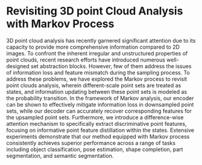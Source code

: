# Revisiting 3D point Cloud Analysis with Markov Process
3D point cloud analysis has recently garnered significant attention due to its capacity to provide more comprehensive information compared to 2D images. To confront the inherent irregular and unstructured properties of point clouds, recent research efforts have introduced numerous well-designed set abstraction blocks. However, few of them address the issues of information loss and feature mismatch during the sampling process. To address these problems, we have  explored the Markov process to revisit point clouds analysis, wherein different-scale point sets are treated as states, and information updating between these point sets is modeled as the probability transition. In the framework of Markov analysis, our encoder can be shown to effectively mitigate information loss in downsampled point sets, while our decoder can accurately recover corresponding features for the upsampled point sets. Furthermore, we introduce a difference-wise attention mechanism to specifically extract discriminative point features, focusing on informative point feature distillation within the states. Extensive experiments demonstrate that our method equipped with Markov process consistently achieves superior performance across a range of tasks including object classification, pose estimation, shape completion, part segmentation, and semantic segmentation.

